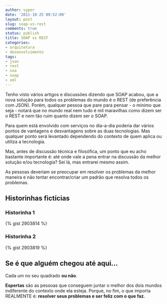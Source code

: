 ```yaml
---
author: vyper
date: '2011-10-25 09:52:00'
layout: post
slug: soap-vs-rest
comments: true
status: publish
title: SOAP vs REST
categories:
- arquitetura
- desenvolvimento
tags:
- json
- rest
- soa
- soap
- xml
---
```


Tenho visto vários artigos e discussões dizendo que SOAP acabou, que a nova
solução para todos os problemas do mundo é o REST (de preferência com JSON).
Porém, qualquer pessoa que pare para pensar - o mínimo que seja - notará que
no mundo real nem tudo é mil maravilhas como dizem ser o REST e nem tão ruim
quanto dizem ser o SOAP.

Para quem está envolvido com serviços no dia-a-dia poderia dar vários pontos
de vantagens e desvantagens sobre as duas tecnologias. Mas qualquer ponto será
levantado dependendo do contexto de quem aplica ou utiliza a tecnologia.

Mas, antes de discussão técnica e filosófica, um ponto que eu acho bastante
importante é: até onde vale a pena entrar na discussão da melhor solução e/ou
tecnologia? Sei lá, mas entrarei mesmo assim.

As pessoas deveriam se preocupar em resolver os problemas da melhor maneira e
não tentar encontrar/criar um padrão que resolva todos os problemas.

## Historinhas fictícias

### Historinha 1

{% gist 2903814 %}

### Historinha 2

{% gist 2903819 %}

## Se é que alguém chegou até aqui...
  
Cada um no seu quadrado **ou não**.

**Espertas** são as pessoas que conseguem juntar o melhor dos dois mundos indiferente do contexto onde ela esteja. Porque, no fim, o que importa REALMENTE é: **resolver seus problemas e ser feliz com o que faz**.

